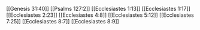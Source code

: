 [[Genesis 31:40]]
[[Psalms 127:2]]
[[Ecclesiastes 1:13]]
[[Ecclesiastes 1:17]]
[[Ecclesiastes 2:23]]
[[Ecclesiastes 4:8]]
[[Ecclesiastes 5:12]]
[[Ecclesiastes 7:25]]
[[Ecclesiastes 8:7]]
[[Ecclesiastes 8:9]]
